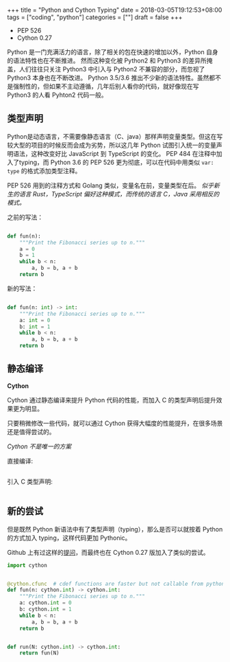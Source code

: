 +++
title = "Python and Cython Typing"
date = 2018-03-05T19:12:53+08:00
tags = ["coding", "python"]
categories = [""]
draft = false
+++


- PEP 526
- Cython 0.27

Python 是一门充满活力的语言，除了相关的包在快速的增加以外，Python 自身的语法特性也在不断推进。
然而这种变化被 Python2 和 Python3 的差异所掩盖，人们往往只关注 Python3 中引入与 Python2 不兼容的部分，而忽视了 Python3 本身也在不断改进。
Python 3.5/3.6 推出不少新的语法特性。虽然都不是强制性的，但如果不主动遵循，几年后别人看你的代码，就好像现在写 Python3 的人看 Pyhton2 代码一般。

## 类型声明

Python是动态语言，不需要像静态语言（C、java）那样声明变量类型。但这在写较大型的项目的时候反而会成为劣势，所以这几年 Python 试图引入统一的变量声明语法，这种改变好比 JavaScript 到 TypeScript 的变化。
PEP 484 在注释中加入了typing，而 Python 3.6 的 PEP 526 更为彻底，可以在代码中用类似 `var: type` 的格式添加类型注释。

PEP 526 用到的注释方式和 Golang 类似，变量名在前，变量类型在后。
*似乎新生的语言 Rust，TypeScript 偏好这种模式，而传统的语言 C，Java 采用相反的模式。*

之前的写法：

```python

def fun(n):
    """Print the Fibonacci series up to n."""
    a = 0
    b = 1
    while b < n:
        a, b = b, a + b
    return b

```

新的写法：

```python

def fun(n: int) -> int:
    """Print the Fibonacci series up to n."""
    a: int = 0
    b: int = 1
    while b < n:
        a, b = b, a + b
    return b

```

## 静态编译

**Cython**

Cython 通过静态编译来提升 Python 代码的性能，而加入 C 的类型声明后提升效果更为明显。

只要稍微修改一些代码，就可以通过 Cython 获得大幅度的性能提升，在很多场景还是值得尝试的。

*Cython 不是唯一的方案*


直接编译:

```python

```

引入 C 类型声明:

```python

```

## 新的尝试

但是既然 Python 新语法中有了类型声明（typing），那么是否可以就按着 Python 的方式加入 typing，这样代码更加 Pythonic。

Github 上有过这样的[提问](https://github.com/cython/cython/issues/1672)，而最终也在 Cython 0.27 版加入了类似的尝试。

```python
import cython


@cython.cfunc  # cdef functions are faster but not callable from python
def fun(n: cython.int) -> cython.int:
    """Print the Fibonacci series up to n."""
    a: cython.int = 0
    b: cython.int = 1
    while b < n:
        a, b = b, a + b
    return b


def run(N: cython.int) -> cython.int:
    return fun(N)

```
